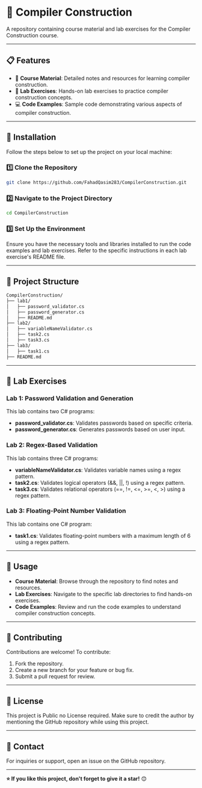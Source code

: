 # 📘 Compiler Construction

A repository containing course material and lab exercises for the Compiler Construction course.

---

## 📋 Features

- 🔧 **Course Material**: Detailed notes and resources for learning compiler construction.
- 🧪 **Lab Exercises**: Hands-on lab exercises to practice compiler construction concepts.
- 💻 **Code Examples**: Sample code demonstrating various aspects of compiler construction.

---

## 🚀 Installation

Follow the steps below to set up the project on your local machine:

### 1️⃣ Clone the Repository

```bash
git clone https://github.com/FahadQasim283/CompilerConstruction.git
``` 
### 2️⃣ Navigate to the Project Directory
```bash
cd CompilerConstruction
```
### 3️⃣ Set Up the Environment
Ensure you have the necessary tools and libraries installed to run the code examples and lab exercises. Refer to the specific instructions in each lab exercise's README file.

---

## 📂 Project Structure

```bash
CompilerConstruction/
├── lab1/
│   ├── password_validator.cs
│   ├── password_generator.cs
│   ├── README.md
├── lab2/
│   ├── variableNameValidator.cs
│   ├── task2.cs
│   ├── task3.cs
├── lab3/
│   ├── task1.cs
├── README.md
```

---

## 🧪 Lab Exercises

### Lab 1: Password Validation and Generation
This lab contains two C# programs:
- **password_validator.cs**: Validates passwords based on specific criteria.
- **password_generator.cs**: Generates passwords based on user input.

### Lab 2: Regex-Based Validation
This lab contains three C# programs:
- **variableNameValidator.cs**: Validates variable names using a regex pattern.
- **task2.cs**: Validates logical operators (&&, ||, !) using a regex pattern.
- **task3.cs**: Validates relational operators (==, !=, <=, >=, <, >) using a regex pattern.

### Lab 3: Floating-Point Number Validation
This lab contains one C# program:
- **task1.cs**: Validates floating-point numbers with a maximum length of 6 using a regex pattern.

---

## 📖 Usage
- **Course Material**: Browse through the repository to find notes and resources.
- **Lab Exercises**: Navigate to the specific lab directories to find hands-on exercises.
- **Code Examples**: Review and run the code examples to understand compiler construction concepts.

---

## 🤝 Contributing
Contributions are welcome! To contribute:
1. Fork the repository.
2. Create a new branch for your feature or bug fix.
3. Submit a pull request for review.

---

## 📄 License
This project is Public no License required. Make sure to credit the author by mentioning the GitHub repository while using this project.

---

## 📧 Contact
For inquiries or support, open an issue on the GitHub repository.

---

**⭐️ If you like this project, don't forget to give it a star!** 😊
